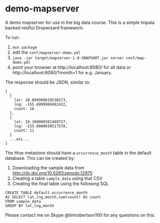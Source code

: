 demo-mapserver
==============

A demo mapserver for use in the big data course.  This is a simple Impala backed restful Dropwizard framework.

To run:
  1. ```mvn package``` 
  2. edit the ```conf/mapserver-demo.yml```
  3. ```java -jar target/mapserver-1.0-SNAPSHOT.jar server conf/map-demo.yml```
  4. point your browser at http://localhost:8080/ for all data or http://localhost:8080/?month=1 for e.g. January.

The response should be JSON, similar to:
```
[
  {
    lat: 18.899999618530273,
    lng: -155.6999969482422,
    count: 16
  },
  {
    lat: 19.100000381469727,
    lng: -155.8000030517578,
    count: 11
  }
  ...etc...
]
```

The Hive metastore should have a ```occurrence_month``` table in the default database.  This can be created by:
  1. Downloading the sample data from http://dx.doi.org/10.5281/zenodo.12975
  2. Creating a table ```sample_data``` using that CSV
  3. Creating the final table using the following SQL

```
CREATE TABLE default.occurrence_month 
AS SELECT lat,lng,month,sum(count) AS count 
FROM sample_data
GROUP BY lat,lng,month
```

Please contact me on Skype @timrobertson100 for any questions on this.
